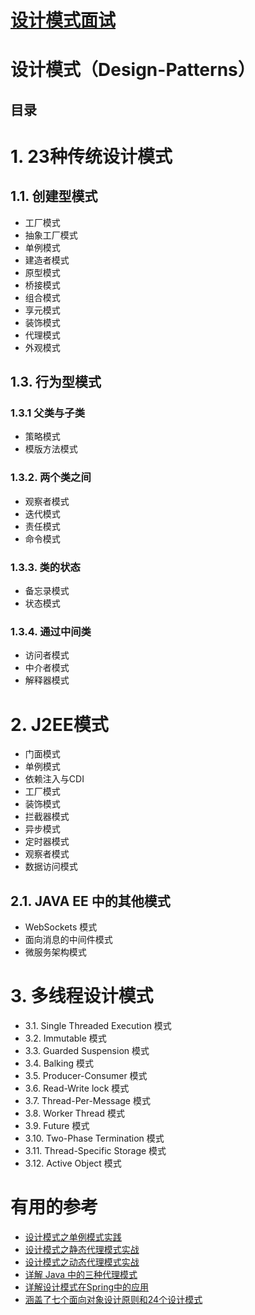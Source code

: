 # [设计模式面试](https://github.com/stevenli91748/Design-Patterns/blob/master/Interview/README.md)


# 设计模式（Design-Patterns）

目录
----

# 1.  23种传统设计模式

## 1.1.  创建型模式

 * 工厂模式
 * 抽象工厂模式
 * 单例模式
 * 建造者模式
 * 原型模式
 * 桥接模式
 * 组合模式
 * 享元模式
 * 装饰模式
 * 代理模式
 * 外观模式
      
## 1.3.  行为型模式

### 1.3.1  父类与子类

 * 策略模式
 * 模版方法模式
      
### 1.3.2.   两个类之间

 * 观察者模式
 * 迭代模式
 * 责任模式
 * 命令模式
                
### 1.3.3.  类的状态

 * 备忘录模式
 * 状态模式
     
### 1.3.4.  通过中间类

 * 访问者模式
 * 中介者模式
 * 解释器模式
    
# 2.  J2EE模式

 * 门面模式
 * 单例模式
 * 依赖注入与CDI
 * 工厂模式
 * 装饰模式
 * 拦截器模式
 * 异步模式
 * 定时器模式
 * 观察者模式
 * 数据访问模式
 
 ## 2.1.  JAVA EE 中的其他模式
  
  * WebSockets 模式
  * 面向消息的中间件模式
  * 微服务架构模式
 

# 3.  多线程设计模式

*  3.1.  Single Threaded Execution 模式
*  3.2.  Immutable 模式
*  3.3.  Guarded Suspension 模式
*  3.4.  Balking 模式
*  3.5.  Producer-Consumer 模式
*  3.6.  Read-Write lock 模式
*  3.7.  Thread-Per-Message 模式
*  3.8.  Worker Thread 模式
*  3.9.  Future 模式
*  3.10. Two-Phase Termination 模式
*  3.11. Thread-Specific Storage 模式
*  3.12. Active Object 模式



# 有用的参考

* [设计模式之单例模式实践](https://mp.weixin.qq.com/s/iOvBuv2yFb8Jyw_6WRWpsA)
* [设计模式之静态代理模式实战](https://mp.weixin.qq.com/s/bXeP_9MfztebxEJaH_pDww)
* [设计模式之动态代理模式实战](https://mp.weixin.qq.com/s/DURtDQVKgHXOprM5Lr1QXA)
* [详解 Java 中的三种代理模式](https://mp.weixin.qq.com/s/nBmbNP2mR7ei-lDsuOxjWg)
* [详解设计模式在Spring中的应用](https://blog.csdn.net/Y0Q2T57s/article/details/87899161)
* [涵盖了七个面向对象设计原则和24个设计模式](https://quanke.gitbooks.io/design-pattern-java/content/)



